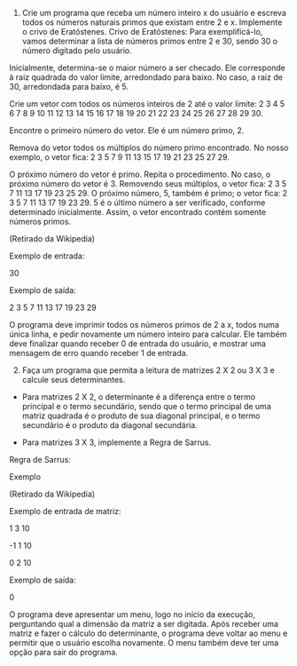 1) Crie um programa que receba um número inteiro x do usuário e escreva todos os números naturais primos que existam entre 2 e x. Implemente o crivo de Eratóstenes.
Crivo de Eratóstenes: Para exemplificá-lo, vamos determinar a lista de números primos entre 2 e 30, sendo 30 o número digitado pelo usuário.

Inicialmente, determina-se o maior número a ser checado. Ele corresponde à raiz quadrada do valor limite, arredondado para baixo. No caso, a raiz de 30, arredondada para baixo, é 5.

Crie um vetor com todos os números inteiros de 2 até o valor limite: 2 3 4 5 6 7 8 9 10 11 12 13 14 15 16 17 18 19 20 21 22 23 24 25 26 27 28 29 30.

Encontre o primeiro número do vetor. Ele é um número primo, 2.

Remova do vetor todos os múltiplos do número primo encontrado. No nosso exemplo, o vetor fica: 2 3 5 7 9 11 13 15 17 19 21 23 25 27 29.

O próximo número do vetor é primo. Repita o procedimento. No caso, o próximo número do vetor é 3. Removendo seus múltiplos, o vetor fica: 2 3 5 7 11 13 17 19 23 25 29. O próximo número, 5, também é primo; o vetor fica: 2 3 5 7 11 13 17 19 23 29. 5 é o último número a ser verificado, conforme determinado inicialmente. Assim, o vetor encontrado contém somente números primos.

(Retirado da Wikipedia)

Exemplo de entrada:

30

Exemplo de saída:

2 3 5 7 11 13 17 19 23 29

O programa deve imprimir todos os números primos de 2 a x, todos numa única linha, e pedir novamente um número inteiro para calcular. Ele também deve finalizar quando receber 0 de entrada do usuário, e mostrar uma mensagem de erro quando receber 1 de entrada.



2) Faça um programa que permita a leitura de matrizes 2 X 2 ou 3 X 3 e calcule seus determinantes.

- Para matrizes 2 X 2, o determinante é a diferença entre o termo principal e o termo secundário, sendo que o termo principal de uma matriz quadrada é o produto de sua diagonal principal, e o termo secundário é o produto da diagonal secundária.

- Para matrizes 3 X 3, implemente a Regra de Sarrus.

Regra de Sarrus:

Exemplo

(Retirado da Wikipedia)

Exemplo de entrada de matriz:

1 3 10

-1 1 10

0 2 10

Exemplo de saída:

0

O programa deve apresentar um menu, logo no início da execução, perguntando qual a dimensão da matriz a ser digitada. Após receber uma matriz e fazer o cálculo do determinante, o programa deve voltar ao menu e permitir que o usuário escolha novamente. O menu também deve ter uma opção para sair do programa.

